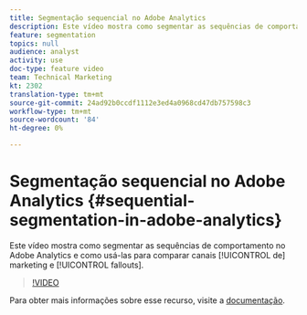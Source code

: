 ```yaml
---
title: Segmentação sequencial no Adobe Analytics
description: Este vídeo mostra como segmentar as sequências de comportamento no Adobe Analytics e como usá-las para comparar canais de marketing e fallouts.
feature: segmentation
topics: null
audience: analyst
activity: use
doc-type: feature video
team: Technical Marketing
kt: 2302
translation-type: tm+mt
source-git-commit: 24ad92b0ccdf1112e3ed4a0968cd47db757598c3
workflow-type: tm+mt
source-wordcount: '84'
ht-degree: 0%

---
```



# Segmentação sequencial no Adobe Analytics {#sequential-segmentation-in-adobe-analytics}

Este vídeo mostra como segmentar as sequências de comportamento no Adobe Analytics e como usá-las para comparar canais [!UICONTROL de] marketing e [!UICONTROL fallouts].

>[!VIDEO](https://video.tv.adobe.com/v/25405/?quality=12)

Para obter mais informações sobre esse recurso, visite a [documentação](https://marketing.adobe.com/resources/help/en_US/analytics/segment/index.html?f=seg_build_ui).
